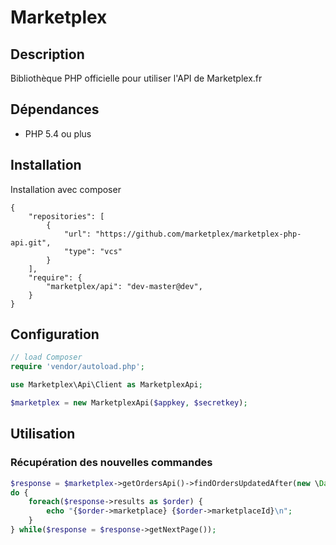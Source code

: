 # Marketplex #

## Description ##
Bibliothèque PHP officielle pour utiliser l'API de Marketplex.fr

## Dépendances ##
- PHP 5.4 ou plus

## Installation ##
Installation avec composer

```
{
    "repositories": [
        {
            "url": "https://github.com/marketplex/marketplex-php-api.git",
            "type": "vcs"
        }
    ],
    "require": {
        "marketplex/api": "dev-master@dev",
    }
}
```

## Configuration ##

```php
// load Composer
require 'vendor/autoload.php';

use Marketplex\Api\Client as MarketplexApi;

$marketplex = new MarketplexApi($appkey, $secretkey);
```

## Utilisation ##
### Récupération des nouvelles commandes ###

```php
$response = $marketplex->getOrdersApi()->findOrdersUpdatedAfter(new \DateTime("-24 hour"));
do {
    foreach($response->results as $order) {
        echo "{$order->marketplace} {$order->marketplaceId}\n";
    }
} while($response = $response->getNextPage());
```